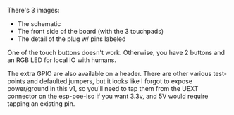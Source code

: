There's 3 images:

- The schematic
- The front side of the board (with the 3 touchpads)
- The detail of the plug w/ pins labeled

One of the touch buttons doesn't work. Otherwise, you have 2 buttons and an RGB LED for local IO with humans.

The extra GPIO are also available on a header. There are other various test-points and defaulted jumpers, but it looks like I forgot to expose power/ground in this v1, so you'll need to tap them from the UEXT connector on the esp-poe-iso if you want 3.3v, and 5V would require tapping an existing pin.
